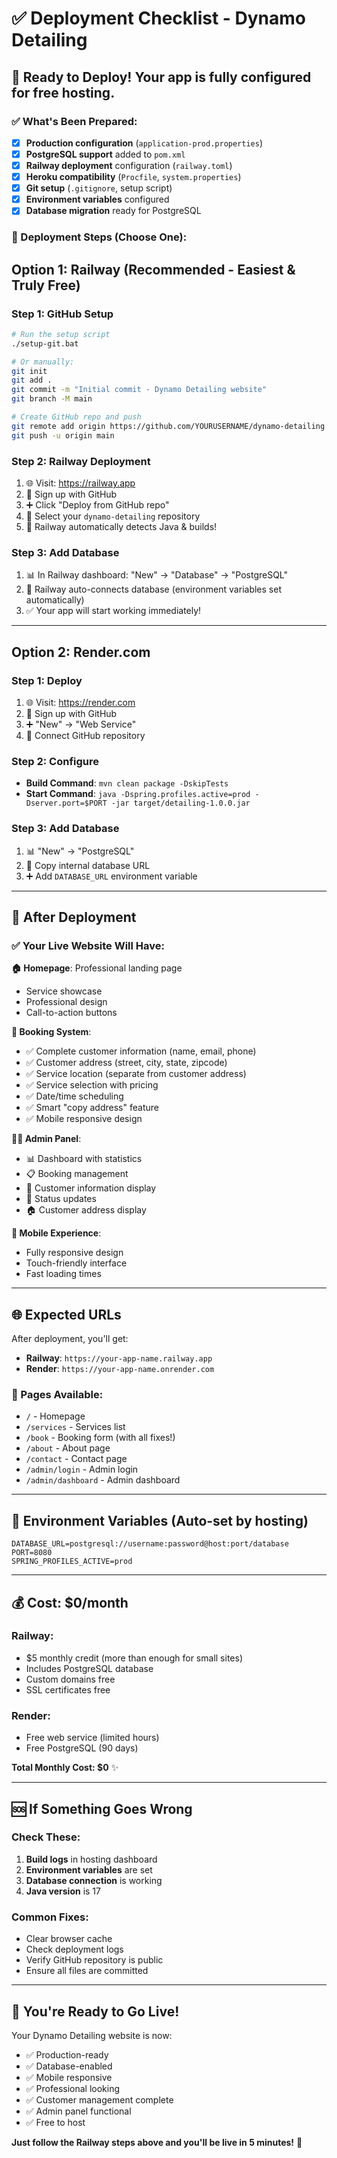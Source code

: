 # ✅ Deployment Checklist - Dynamo Detailing

## 🎯 Ready to Deploy! Your app is fully configured for free hosting.

### ✅ What's Been Prepared:
- [x] **Production configuration** (`application-prod.properties`)
- [x] **PostgreSQL support** added to `pom.xml`
- [x] **Railway deployment** configuration (`railway.toml`)
- [x] **Heroku compatibility** (`Procfile`, `system.properties`)
- [x] **Git setup** (`.gitignore`, setup script)
- [x] **Environment variables** configured
- [x] **Database migration** ready for PostgreSQL

### 🚀 Deployment Steps (Choose One):

## Option 1: Railway (Recommended - Easiest & Truly Free)

### Step 1: GitHub Setup
```bash
# Run the setup script
./setup-git.bat

# Or manually:
git init
git add .
git commit -m "Initial commit - Dynamo Detailing website"
git branch -M main

# Create GitHub repo and push
git remote add origin https://github.com/YOURUSERNAME/dynamo-detailing.git
git push -u origin main
```

### Step 2: Railway Deployment
1. 🌐 Visit: https://railway.app
2. 🔑 Sign up with GitHub
3. ➕ Click "Deploy from GitHub repo"
4. 📁 Select your `dynamo-detailing` repository
5. 🚀 Railway automatically detects Java & builds!

### Step 3: Add Database
1. 📊 In Railway dashboard: "New" → "Database" → "PostgreSQL"
2. 🔗 Railway auto-connects database (environment variables set automatically)
3. ✅ Your app will start working immediately!

---

## Option 2: Render.com

### Step 1: Deploy
1. 🌐 Visit: https://render.com
2. 🔑 Sign up with GitHub
3. ➕ "New" → "Web Service"
4. 📁 Connect GitHub repository

### Step 2: Configure
- **Build Command**: `mvn clean package -DskipTests`
- **Start Command**: `java -Dspring.profiles.active=prod -Dserver.port=$PORT -jar target/detailing-1.0.0.jar`

### Step 3: Add Database
1. 📊 "New" → "PostgreSQL" 
2. 🔗 Copy internal database URL
3. ➕ Add `DATABASE_URL` environment variable

---

## 🎉 After Deployment

### ✅ Your Live Website Will Have:

**🏠 Homepage**: Professional landing page
- Service showcase
- Professional design
- Call-to-action buttons

**📝 Booking System**: 
- ✅ Complete customer information (name, email, phone)
- ✅ Customer address (street, city, state, zipcode)
- ✅ Service location (separate from customer address)
- ✅ Service selection with pricing
- ✅ Date/time scheduling
- ✅ Smart "copy address" feature
- ✅ Mobile responsive design

**👨‍💼 Admin Panel**:
- 📊 Dashboard with statistics
- 📋 Booking management
- 👥 Customer information display
- 🔄 Status updates
- 🏠 Customer address display

**📱 Mobile Experience**:
- Fully responsive design
- Touch-friendly interface
- Fast loading times

---

## 🌐 Expected URLs

After deployment, you'll get:
- **Railway**: `https://your-app-name.railway.app`
- **Render**: `https://your-app-name.onrender.com`

### 📖 Pages Available:
- `/` - Homepage
- `/services` - Services list
- `/book` - Booking form (with all fixes!)
- `/about` - About page
- `/contact` - Contact page
- `/admin/login` - Admin login
- `/admin/dashboard` - Admin dashboard

---

## 🔧 Environment Variables (Auto-set by hosting)

```
DATABASE_URL=postgresql://username:password@host:port/database
PORT=8080
SPRING_PROFILES_ACTIVE=prod
```

---

## 💰 Cost: $0/month

### Railway: 
- $5 monthly credit (more than enough for small sites)
- Includes PostgreSQL database
- Custom domains free
- SSL certificates free

### Render:
- Free web service (limited hours)
- Free PostgreSQL (90 days)

**Total Monthly Cost: $0** ✨

---

## 🆘 If Something Goes Wrong

### Check These:
1. **Build logs** in hosting dashboard
2. **Environment variables** are set
3. **Database connection** is working
4. **Java version** is 17

### Common Fixes:
- Clear browser cache
- Check deployment logs
- Verify GitHub repository is public
- Ensure all files are committed

---

## 🎊 You're Ready to Go Live!

Your Dynamo Detailing website is now:
- ✅ Production-ready
- ✅ Database-enabled  
- ✅ Mobile responsive
- ✅ Professional looking
- ✅ Customer management complete
- ✅ Admin panel functional
- ✅ Free to host

**Just follow the Railway steps above and you'll be live in 5 minutes!** 🚀
